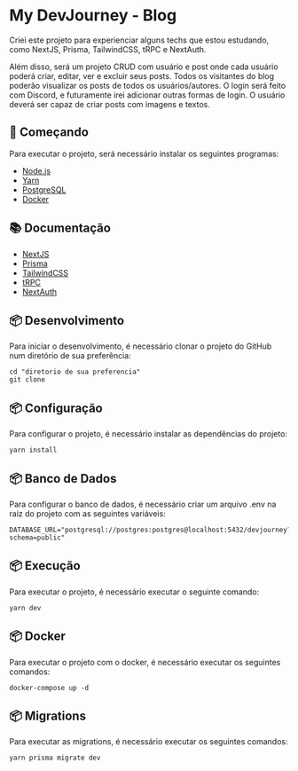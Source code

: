 # My DevJourney - Blog

Criei este projeto para experienciar alguns techs que estou estudando, como NextJS, Prisma, TailwindCSS, tRPC e NextAuth.

Além disso, será um projeto CRUD com usuário e post onde cada usuário poderá criar, editar, ver e excluir seus posts.
Todos os visitantes do blog poderão visualizar os posts de todos os usuários/autores.
O login será feito com Discord, e futuramente irei adicionar outras formas de login.
O usuário deverá ser capaz de criar posts com imagens e textos.

## 🚀 Começando

Para executar o projeto, será necessário instalar os seguintes programas:

- [Node.js](https://nodejs.org/en/)
- [Yarn](https://classic.yarnpkg.com/en/docs/install/#windows-stable)
- [PostgreSQL](https://www.postgresql.org/download/)
- [Docker](https://www.docker.com/products/docker-desktop)

## 📚 Documentação

- [NextJS](https://nextjs.org/docs)
- [Prisma](https://www.prisma.io/docs/)
- [TailwindCSS](https://tailwindcss.com/docs)
- [tRPC](https://trpc.io/docs/introduction)
- [NextAuth](https://next-auth.js.org/getting-started/introduction)

## 📦 Desenvolvimento

Para iniciar o desenvolvimento, é necessário clonar o projeto do GitHub num diretório de sua preferência:

```shell
cd "diretorio de sua preferencia"
git clone
```

## 📦 Configuração

Para configurar o projeto, é necessário instalar as dependências do projeto:

```shell
yarn install
```

## 📦 Banco de Dados

Para configurar o banco de dados, é necessário criar um arquivo .env na raiz do projeto com as seguintes variáveis:

```shell
DATABASE_URL="postgresql://postgres:postgres@localhost:5432/devjourney?schema=public"
```

## 📦 Execução

Para executar o projeto, é necessário executar o seguinte comando:

```shell
yarn dev
```

## 📦 Docker

Para executar o projeto com o docker, é necessário executar os seguintes comandos:

```shell
docker-compose up -d
```

## 📦 Migrations

Para executar as migrations, é necessário executar os seguintes comandos:

```shell
yarn prisma migrate dev
```
